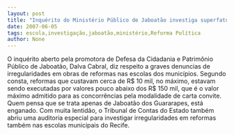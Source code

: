 ```yaml
---
layout: post
title: "Inquérito do Ministério Público de Jaboatão investiga superfaturamento em reformas de escolas"
date: 2007-06-05
tags: escola,investigação,jaboatão,ministério,Reforma Política
author: None
---
```

O inqu&eacute;rito aberto pela promotora de Defesa da Cidadania e Patrim&ocirc;nio P&uacute;blico de Jaboat&atilde;o, Dalva Cabral, diz respeito a graves denuncias de irregularidades em obras de reformas nas escolas dos munic&iacute;pios.
Segundo consta, reformas que custavam cerca de R$ 10 mil, no m&aacute;ximo, estavam sendo executadas por valores pouco abaixo dos R$ 150 mil, que &eacute; o valor m&aacute;ximo admitido para as concorr&ecirc;ncias pela modalidade de carta convite.
Quem pensa que se trata apenas de Jaboat&atilde;o dos Guararapes, est&aacute; enganado. Com muita lentid&atilde;o, o Tribunal de Contas do Estado tamb&eacute;m abriu uma auditoria especial para investigar irregularidades em reformas tamb&eacute;m nas escolas municipais do Recife.
 